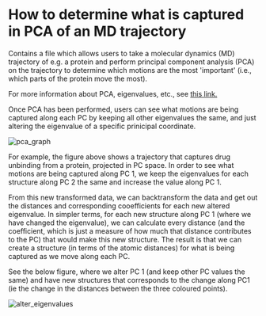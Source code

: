 # How to determine what is captured in PCA of an MD trajectory

Contains a file which allows users to take a molecular dynamics (MD) trajectory of e.g. a protein and perform principal component analysis (PCA) on the trajectory to determine which motions are the most 'important' (i.e., which parts of the protein move the most).

For more information about PCA, eigenvalues, etc., see [this link.](https://builtin.com/data-science/step-step-explanation-principal-component-analysis)

Once PCA has been performed, users can see what motions are being captured along each PC by keeping all other eigenvalues the same, and just altering the eigenvalue of a specific prinicipal coordinate. 

![pca_graph](https://user-images.githubusercontent.com/42864940/164477110-8ede716b-0f23-4ab5-8764-86c6c8930207.png)

For example, the figure above shows a trajectory that captures drug unbinding from a protein, projected in PC space. In order to see what motions are being captured along PC 1, we keep the eigenvalues for each structure along PC 2 the same and increase the value along PC 1. 

From this new transformed data, we can backtransform the data and get out the distances and corresponding cooefficients for each new altered eigenvalue. In simpler terms, for each new structure along PC 1 (where we have changed the eigenvalue), we can calculate every distance (and the coefficient, which is just a measure of how much that distance contributes to the PC) that would make this new structure. The result is that we can create a structure (in terms of the atomic distances) for what is being captured as we move along each PC. 

See the below figure, where we alter PC 1 (and keep other PC values the same) and have new structures that corresponds to the change along PC1 (ie the change in the distances between the three coloured points). 

![alter_eigenvalues](https://user-images.githubusercontent.com/42864940/164478315-744ccc76-7f50-4747-9ceb-0ec8a3a721b2.png)
